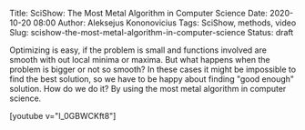 Title: SciShow: The Most Metal Algorithm in Computer Science
Date: 2020-10-20 08:00
Author: Aleksejus Kononovicius
Tags: SciShow, methods, video
Slug: scishow-the-most-metal-algorithm-in-computer-science
Status: draft

Optimizing is easy, if the problem is small and functions involved are smooth
with out local minima or maxima. But what happens when the problem is bigger or
not so smooth? In these cases it might be impossible to find the best solution,
so we have to be happy about finding "good enough" solution. How do we do it?
By using the most metal algorithm in computer science.

[youtube v="I_0GBWCKft8"]

